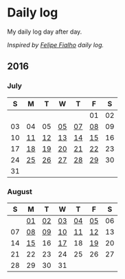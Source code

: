 # Daily log

My daily log day after day.

*Inspired by [Felipe Fialho](https://github.com/lfeh/dailylog) daily log.*

## 2016

### July

| S | M | T | W | T | F | S |
|---|---|---|---|---|---|---|
|   |   |   |   |   | 01 | 02 |
| 03 | 04 | 05 | [05](/log/2016/2016-07-06.md) | [07](/log/2016/2016-07-07.md) | [08](/log/2016/2016-07-08.md) | 09 |
| 10 | [11](/log/2016/2016-07-11.md) | [12](/log/2016/2016-07-12.md) | [13](/log/2016/2016-07-13.md) | [14](/log/2016/2016-07-14.md)  | [15](/log/2016/2016-07-15.md) | 16 |
| 17 | [18](/log/2016/2016-07-18.md) | [19](/log/2016/2016-07-19.md) | [20](/log/2016/2016-07-20.md) | [21](/log/2016/2016-07-21.md) | [22](/log/2016/2016-07-22.md) | 23 |
| 24 | [25](/log/2016/2016-07-25.md) | [26](/log/2016/2016-07-26.md) | [27](/log/2016/2016-07-27.md) | [28](/log/2016/2016-07-28.md) | [29](/log/2016/2016-07-29.md) | 30 |
| 31 |

### August

| S | M | T | W | T | F | S |
|---|---|---|---|---|---|---|
|   | [01](/log/2016/2016-08-01.md) | [02](/log/2016/2016-08-02.md) | [03](/log/2016/2016-08-03.md) | [04](/log/2016/2016-08-04.md) | [05](/log/2016/2016-08-05.md) | 06 |
| 07 | [08](/log/2016/2016-08-08.md) | [09](/log/2016/2016-08-09.md) | [10](/log/2016/2016-08-10.md) | [11](/log/2016/2016-08-11.md) | [12](/log/2016/2016-08-12.md) | 13 |
| 14 | [15](/log/2016/2016-08-15.md) | 16 | [17](/log/2016/2016-08-17.md) | 18 | [19](/log/2016/2016-08-19.md) | 20 |
| 21 | 22 | 23 | 24 | 25 | 26 | 27 |
| 28 | 29 | 30 | 31 |  |  |  |